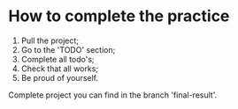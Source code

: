 # How to complete the practice

1. Pull the project;
2. Go to the 'TODO' section;
3. Complete all todo's;
4. Check that all works;
5. Be proud of yourself.

Complete project you can find in the branch 'final-result'.